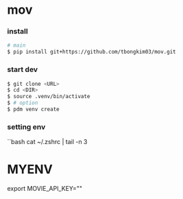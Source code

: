 # mov

### install
```bash
# main
$ pip install git+https://github.com/tbongkim03/mov.git
```


### start dev
```bash
$ git clone <URL>
$ cd <DIR>
$ source .venv/bin/activate
$ # option
$ pdm venv create
```

### setting env
``bash
cat ~/.zshrc | tail -n 3

# MYENV
export MOVIE_API_KEY="<key>"
```
